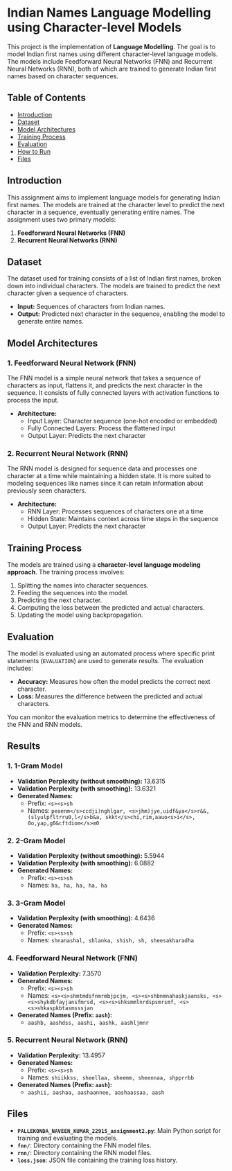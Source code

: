 # Indian Names Language Modelling using Character-level Models

This project is the implementation of **Language Modelling**. The goal is to model Indian first names using different character-level language models. The models include Feedforward Neural Networks (FNN) and Recurrent Neural Networks (RNN), both of which are trained to generate Indian first names based on character sequences.

## Table of Contents

- [Introduction](#introduction)
- [Dataset](#dataset)
- [Model Architectures](#model-architectures)
- [Training Process](#training-process)
- [Evaluation](#evaluation)
- [How to Run](#how-to-run)
- [Files](#files)

## Introduction

This assignment aims to implement language models for generating Indian first names. The models are trained at the character level to predict the next character in a sequence, eventually generating entire names. The assignment uses two primary models:

1. **Feedforward Neural Networks (FNN)**
2. **Recurrent Neural Networks (RNN)**

## Dataset

The dataset used for training consists of a list of Indian first names, broken down into individual characters. The models are trained to predict the next character given a sequence of characters.

- **Input:** Sequences of characters from Indian names.
- **Output:** Predicted next character in the sequence, enabling the model to generate entire names.

## Model Architectures

### 1. Feedforward Neural Network (FNN)

The FNN model is a simple neural network that takes a sequence of characters as input, flattens it, and predicts the next character in the sequence. It consists of fully connected layers with activation functions to process the input.

- **Architecture:**
  - Input Layer: Character sequence (one-hot encoded or embedded)
  - Fully Connected Layers: Process the flattened input
  - Output Layer: Predicts the next character

### 2. Recurrent Neural Network (RNN)

The RNN model is designed for sequence data and processes one character at a time while maintaining a hidden state. It is more suited to modeling sequences like names since it can retain information about previously seen characters.

- **Architecture:**
  - RNN Layer: Processes sequences of characters one at a time
  - Hidden State: Maintains context across time steps in the sequence
  - Output Layer: Predicts the next character

## Training Process

The models are trained using a **character-level language modeling approach**. The training process involves:

1. Splitting the names into character sequences.
2. Feeding the sequences into the model.
3. Predicting the next character.
4. Computing the loss between the predicted and actual characters.
5. Updating the model using backpropagation.

## Evaluation

The model is evaluated using an automated process where specific print statements (`EVALUATION`) are used to generate results. The evaluation includes:

- **Accuracy:** Measures how often the model predicts the correct next character.
- **Loss:** Measures the difference between the predicted and actual characters.

You can monitor the evaluation metrics to determine the effectiveness of the FNN and RNN models.

## Results

### 1. **1-Gram Model**
   - **Validation Perplexity (without smoothing):** 13.6315
   - **Validation Perplexity (with smoothing):** 13.6321
   - **Generated Names:**
     - Prefix: `<s><s>sh`
     - Names: `peaenm</s>ccdji)nghlgar, <s>jhm)jye,uidf&ya</s>r&&, (slyulpfltrru0,l</s>b&a, skkt</s>chi,rim,aauo<s>i</s>, 0o,yap,g0&cftdiom</s>m0`
   
### 2. **2-Gram Model**
   - **Validation Perplexity (without smoothing):** 5.5944
   - **Validation Perplexity (with smoothing):** 6.0882
   - **Generated Names:**
     - Prefix: `<s><s>sh`
     - Names: `ha, ha, ha, ha, ha`

### 3. **3-Gram Model**
   - **Validation Perplexity (with smoothing):** 4.6436
   - **Generated Names:**
     - Prefix: `<s><s>sh`
     - Names: `shnanashal, shlanka, shish, sh, sheesakharadha`

### 4. **Feedforward Neural Network (FNN)**
   - **Validation Perplexity:** 7.3570
   - **Generated Names:**
     - Prefix: `<s><s>sh`
     - Names: `<s><s>shmtmdsfnmrmbjpcjm, <s><s>shbnmnahaskjaansks, <s><s>shykdbfayjansfmrsd, <s><s>shksmmlnrdspsmrsmf, <s><s>shkaspkbtasmsssjan`
   - **Generated Names (Prefix: `aash`):**
     - `aashb, aashdss, aashi, aashk, aashljmnr`

### 5. **Recurrent Neural Network (RNN)**
   - **Validation Perplexity:** 13.4957
   - **Generated Names:**
     - Prefix: `<s><s>sh`
     - Names: `shiikkss, sheellaa, sheemm, sheennaa, shpprrbb`
   - **Generated Names (Prefix: `aash`):**
     - `aashii, aashaa, aashaannee, aashaassaa, aash`
       
## Files

- **`PALLEKONDA_NAVEEN_KUMAR_22915_assignment2.py`**: Main Python script for training and evaluating the models.
- **`fnn/`**: Directory containing the FNN model files.
- **`rnn/`**: Directory containing the RNN model files.
- **`loss.json`**: JSON file containing the training loss history.

